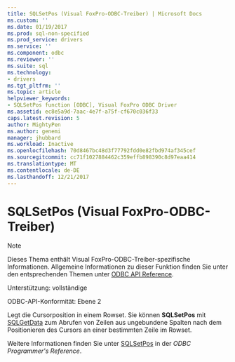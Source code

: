 ```yaml
---
title: SQLSetPos (Visual FoxPro-ODBC-Treiber) | Microsoft Docs
ms.custom: ''
ms.date: 01/19/2017
ms.prod: sql-non-specified
ms.prod_service: drivers
ms.service: ''
ms.component: odbc
ms.reviewer: ''
ms.suite: sql
ms.technology:
- drivers
ms.tgt_pltfrm: ''
ms.topic: article
helpviewer_keywords:
- SQLSetPos function [ODBC], Visual FoxPro ODBC Driver
ms.assetid: ec8e5a9d-7aac-4e7f-a75f-cf670c036f33
caps.latest.revision: 5
author: MightyPen
ms.author: genemi
manager: jhubbard
ms.workload: Inactive
ms.openlocfilehash: 70d8467bc48d3f77792fdd0e82fbd974af345cef
ms.sourcegitcommit: cc71f1027884462c359effb898390c8d97eaa414
ms.translationtype: MT
ms.contentlocale: de-DE
ms.lasthandoff: 12/21/2017
---
```

# <a name="sqlsetpos-visual-foxpro-odbc-driver"></a>SQLSetPos (Visual FoxPro-ODBC-Treiber)
> [!NOTE]  
>  Dieses Thema enthält Visual FoxPro-ODBC-Treiber-spezifische Informationen. Allgemeine Informationen zu dieser Funktion finden Sie unter den entsprechenden Themen unter [ODBC API Reference](../../odbc/reference/syntax/odbc-api-reference.md).  
  
 Unterstützung: vollständige  
  
 ODBC-API-Konformität: Ebene 2  
  
 Legt die Cursorposition in einem Rowset. Sie können **SQLSetPos** mit [SQLGetData](../../odbc/microsoft/sqlgetdata-visual-foxpro-odbc-driver.md) zum Abrufen von Zeilen aus ungebundene Spalten nach dem Positionieren des Cursors an einer bestimmten Zeile im Rowset.  
  
 Weitere Informationen finden Sie unter [SQLSetPos](../../odbc/reference/syntax/sqlsetpos-function.md) in der *ODBC Programmer's Reference*.
